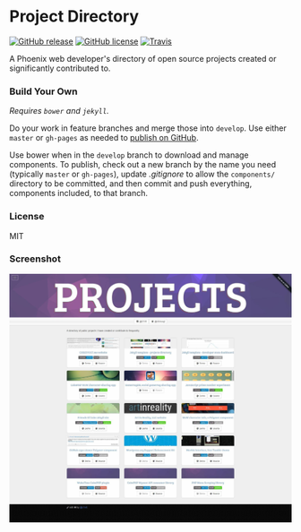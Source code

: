 # Project Directory

[![GitHub release](https://img.shields.io/github/release/chrisvogt/chrisvogt.github.io.svg?style=flat-square)](https://github.com/chrisvogt/chrisvogt.github.io/releases)
[![GitHub license](https://img.shields.io/github/license/chrisvogt/chrisvogt.github.io.svg?style=flat-square)](https://github.com/chrisvogt/chrisvogt.github.io/blob/develop/LICENSE)
[![Travis](https://img.shields.io/travis/chrisvogt/chrisvogt.github.io.svg?style=flat-square)](https://travis-ci.org/chrisvogt/chrisvogt.github.io)

A Phoenix web developer's directory of open source projects created or significantly contributed to.

### Build Your Own

_Requires `bower` and `jekyll`._

Do your work in feature branches and merge those into `develop`. Use either `master` or `gh-pages` as needed to [publish on GitHub](https://pages.github.com/).

Use bower when in the `develop` branch to download and manage components. To publish, check out a new branch by the name you need (typically `master` or `gh-pages`), update _.gitignore_ to allow the `components/` directory to be committed, and then commit and push everything, components included, to that branch.

### License

MIT

### Screenshot
[![Project Directory](screenshot.jpg)](http://sandbox.chrisvogt.me)

